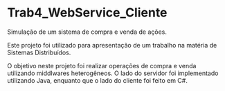 # Trab4_WebService_Cliente

Simulação de um sistema de compra e venda de ações.

Este projeto foi utilizado para apresentação de um trabalho na matéria de Sistemas Distribuídos.

O objetivo neste projeto foi realizar operações de compra e venda utilizando middlwares heterogêneos. 
O lado do servidor foi implementado utilizando Java, enquanto que o lado do cliente foi feito em C#.
